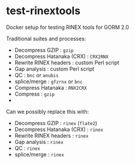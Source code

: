 # test-rinextools
Docker setup for testing RINEX tools for GORM 2.0

Traditional suites and processes:

* Decompress GZIP : `gzip`
* Decompress Hatanaka (CRX) : `CRX2RNX`
* Rewrite RINEX headers : custom Perl script
* Gap analysis : custom Perl script 
* QC : `bnc` or `anubis`
* splice/merge : `gfzrnx` or `bnc`
* Compress Hatanaka : `RNX2CRX`
* Compress : `gzip`
* 
Can we possibly replace this with:

* Decompress GZIP : `rinex` (`flate2`)
* Decompress Hatanaka (CRX) : `rinex`
* Rewrite RINEX headers : `rinex`
* Gap analysis : `rinex`
* QC : `rinex`
* splice/merge : `rinex`
